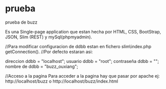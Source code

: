 # prueba
prueba de buzz

Es una Single-page application que estan hecha por HTML, CSS, BootStrap, JSON, Slim (REST) y mySql(phpmyadmin).


//Para modificar configuracion de ddbb estan en fichero slim\index.php getConnection().
//Por defecto estaran asi:

direccion ddbb = "localhost";
usuario ddbb = "root";
contraseña ddbb = "";
nombre de ddbb = "buzz_ouxiang";


//Acceso a la pagina
Para acceder a la pagina hay que pasar por apache ej: http://localhost/buzz o http://localhost/buzz/index.html

